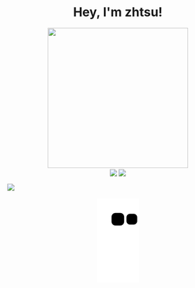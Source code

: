 <!--
**zhtsu/zhtsu** is a ✨ _special_ ✨ repository because its `README.md` (this file) appears on your GitHub profile.

Here are some ideas to get you started:

- 🔭 I’m currently working on ...
- 🌱 I’m currently learning ...
- 👯 I’m looking to collaborate on ...
- 🤔 I’m looking for help with ...
- 💬 Ask me about ...
- 📫 How to reach me: ...
- 😄 Pronouns: ...
- ⚡ Fun fact: ...
-->

<h1 align="center">
  Hey, I'm zhtsu!
</h1>

<div align="center">
  <img src="https://octodex.github.com/images/surftocat.png" width="320" height="320">
</div>

<div align="center">
<img height="170px" src="https://github-readme-stats.vercel.app/api?username=zhtsu&show_icons=true&icon_color=CE1D2D&text_color=718096&bg_color=ffffff&hide_title=true" />
<img height="170px" src="https://github-readme-stats.vercel.app/api/top-langs/?username=zhtsu&layout=compact&langs_count=8&hide_title=true" />
</div>

![](https://activity-graph.herokuapp.com/graph?username=zhtsu&theme=github&bg_color=ffffff&color=718096)

<div align="center">
  <img src="https://raw.githubusercontent.com/younger-1/younger-1/output/github-contribution-grid-snake.svg">
</div>
